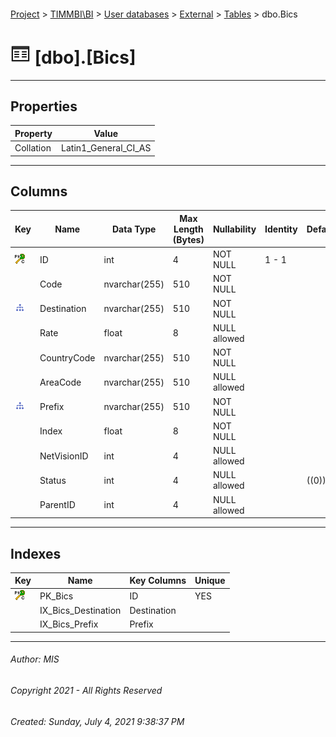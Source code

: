 #### 

[Project](../../../../index.md) > [TIMMBI\\BI](../../../index.md) > [User databases](../../index.md) > [External](../index.md) > [Tables](Tables.md) > dbo.Bics

# ![Tables](../../../../Images/Table32.png) [dbo].[Bics]

---

## <a name="#properties"></a>Properties

| Property | Value |
|---|---|
| Collation | Latin1_General_CI_AS |


---

## <a name="#columns"></a>Columns

| Key | Name | Data Type | Max Length (Bytes) | Nullability | Identity | Default |
|---|---|---|---|---|---|---|
| [![Cluster Primary Key PK_Bics: ID](../../../../Images/pkcluster.png)](#indexes) | ID | int | 4 | NOT NULL | 1 - 1 |  |
|  | Code | nvarchar(255) | 510 | NOT NULL |  |  |
| [![Indexes IX_Bics_Destination](../../../../Images/Index.png)](#indexes) | Destination | nvarchar(255) | 510 | NOT NULL |  |  |
|  | Rate | float | 8 | NULL allowed |  |  |
|  | CountryCode | nvarchar(255) | 510 | NOT NULL |  |  |
|  | AreaCode | nvarchar(255) | 510 | NULL allowed |  |  |
| [![Indexes IX_Bics_Prefix](../../../../Images/Index.png)](#indexes) | Prefix | nvarchar(255) | 510 | NOT NULL |  |  |
|  | Index | float | 8 | NOT NULL |  |  |
|  | NetVisionID | int | 4 | NULL allowed |  |  |
|  | Status | int | 4 | NULL allowed |  | ((0)) |
|  | ParentID | int | 4 | NULL allowed |  |  |


---

## <a name="#indexes"></a>Indexes

| Key | Name | Key Columns | Unique |
|---|---|---|---|
| [![Cluster Primary Key PK_Bics: ID](../../../../Images/pkcluster.png)](#indexes) | PK_Bics | ID | YES |
|  | IX_Bics_Destination | Destination |  |
|  | IX_Bics_Prefix | Prefix |  |


---

###### Author:  MIS

###### Copyright 2021 - All Rights Reserved

###### Created: Sunday, July 4, 2021 9:38:37 PM

